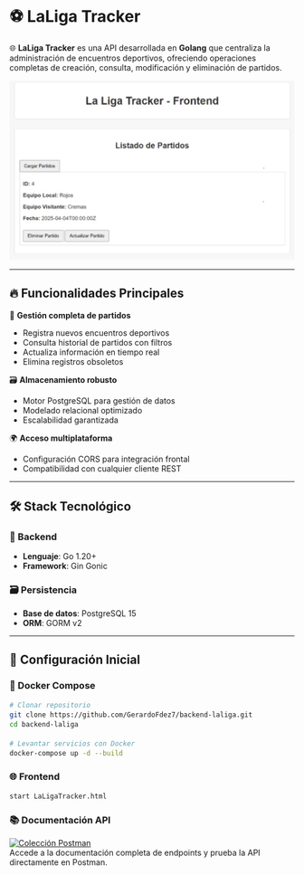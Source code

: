 # ⚽ LaLiga Tracker

🌐 **LaLiga Tracker** es una API desarrollada en **Golang** que centraliza la administración de encuentros deportivos, ofreciendo operaciones completas de creación, consulta, modificación y eliminación de partidos.

![Demo de la API](assets/crear.jpg)

---

## 🔥 Funcionalidades Principales

🚩 **Gestión completa de partidos**  
   - Registra nuevos encuentros deportivos  
   - Consulta historial de partidos con filtros  
   - Actualiza información en tiempo real  
   - Elimina registros obsoletos  

🗃️ **Almacenamiento robusto**  
   - Motor PostgreSQL para gestión de datos  
   - Modelado relacional optimizado  
   - Escalabilidad garantizada  

🌍 **Acceso multiplataforma**  
   - Configuración CORS para integración frontal  
   - Compatibilidad con cualquier cliente REST  

---

## 🛠 Stack Tecnológico

### 🔧 Backend
- **Lenguaje**: Go 1.20+  
- **Framework**: Gin Gonic   

### 🗃️ Persistencia
- **Base de datos**: PostgreSQL 15  
- **ORM**: GORM v2  

---

## 🚀 Configuración Inicial

### 🐳 Docker Compose
```bash
# Clonar repositorio
git clone https://github.com/GerardoFdez7/backend-laliga.git
cd backend-laliga

# Levantar servicios con Docker
docker-compose up -d --build
```

### 🌐 Frontend
```bash
start LaLigaTracker.html
```

### 📚 Documentación API
[![Colección Postman](https://img.shields.io/badge/Postman-Colección_API-FF6C37?logo=postman&style=flat)](https://web.postman.co/workspace/de223e66-77d9-4d3d-87f3-aee8ba343d79/collection/41407945-ccd3f832-1d8d-4789-9d94-c4b3b2b83b54?share=true&origin=tab-menu)  
Accede a la documentación completa de endpoints y prueba la API directamente en Postman.
